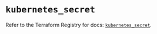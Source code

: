 # `kubernetes_secret`

Refer to the Terraform Registry for docs: [`kubernetes_secret`](https://registry.terraform.io/providers/hashicorp/kubernetes/2.37.1/docs/resources/secret).

